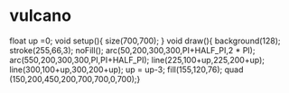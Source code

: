 # vulcano
float up =0;  void setup(){   size(700,700);        }  void draw(){   background(128);   stroke(255,66,3);   noFill();       arc(50,200,300,300,PI+HALF_PI,2 * PI);       arc(550,200,300,300,PI,PI+HALF_PI);       line(225,100+up,225,200+up);       line(300,100+up,300,200+up);              up = up-3;      fill(155,120,76);   quad (150,200,450,200,700,700,0,700);}   
